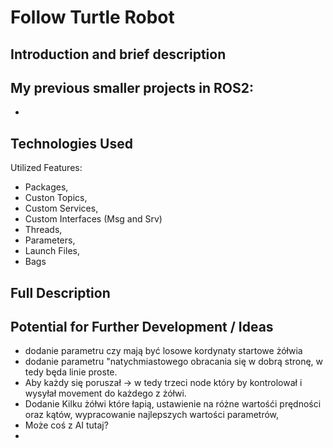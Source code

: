 # Follow Turtle Robot
## Introduction and brief description


My previous smaller projects in ROS2:
-
-

## Technologies Used

Utilized Features:
- Packages,
- Custon Topics,
- Custom Services,
- Custom Interfaces (Msg and Srv)
- Threads,
- Parameters,
- Launch Files,
- Bags

## Full Description

## Potential for Further Development / Ideas
- dodanie parametru czy mają być losowe kordynaty startowe żółwia
- dodanie parametru "natychmiastowego obracania się w dobrą stronę, w tedy będa linie proste.
- Aby każdy się poruszał -> w tedy trzeci node który by kontrolował i wysyłał movement do każdego z żółwi.
- Dodanie Kilku żółwi które łapią, ustawienie na różne wartośći prędności oraz kątów, wypracowanie najlepszych wartości parametrów,
- Może coś z AI tutaj?
- 
